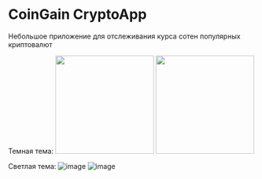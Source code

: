 # CoinGain CryptoApp
Небольшое приложение для отслеживания курса сотен популярных криптовалют


Темная тема:
<img src="https://user-images.githubusercontent.com/link-to-your-image.png" width="200" />
<img src="[https://user-images.githubusercontent.com/link-to-your-image.png](https://user-images.githubusercontent.com/72042693/172058043-2232101c-5ead-4193-9724-a253dc914c7d.png)" width="200" />

Светлая тема:
![image](https://user-images.githubusercontent.com/72042693/172058122-160bb2fb-a01f-47c4-a26c-f225702f95a5.png)
![image](https://user-images.githubusercontent.com/72042693/172058080-2dfb6cf1-8614-489a-bc5b-4e66297ee775.png)

